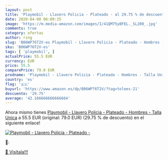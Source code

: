 ```yaml
---
layout: post
title: 'Playmobil - Llavero Policia - Plateado - al 29.75 % de descuento'
date: 2020-04-08 06:09:25
image: 'https://m.media-amazon.com/images/I/41QM75yBFEL._SL200_.jpg'
comments: true
category: ofertas
author: ring
slug: 'B06WP76T2V-es Playmobil - Llavero Policia - Plateado - Hombres - Talla...'
sku: 'B06WP76T2V-es'
tags: [ 'playmobil', ]
actualPrice: 55.5 EUR
currency: EUR
price: 55.5
comparePrice: 79.0 EUR
prodname: 'Playmobil - Llavero Policia - Plateado - Hombres - Talla Unica'
country: 'es'
flag: '🇪🇸'
buyurl: 'https://www.amazon.es/dp/B06WP76T2V/?tag=tolees-21'
descuento: '29.75'
average: '42.166666666666664'
---
```


Ahora mismo tienes [Playmobil - Llavero Policia - Plateado - Hombres - Talla Unica](https://www.amazon.es/dp/B06WP76T2V/?tag=tolees-21) a 55.5 EUR (original: 79.0 EUR) (29.75 %  de descuento) en el siguiente enlace!

[![Playmobil - Llavero Policia - Plateado -](https://m.media-amazon.com/images/I/41QM75yBFEL._SL200_.jpg)](https://www.amazon.es/dp/B06WP76T2V/?tag=tolees-21)

🔎:


[🛒 Visítala!!!](https://www.amazon.es/dp/B06WP76T2V/?tag=tolees-21)

